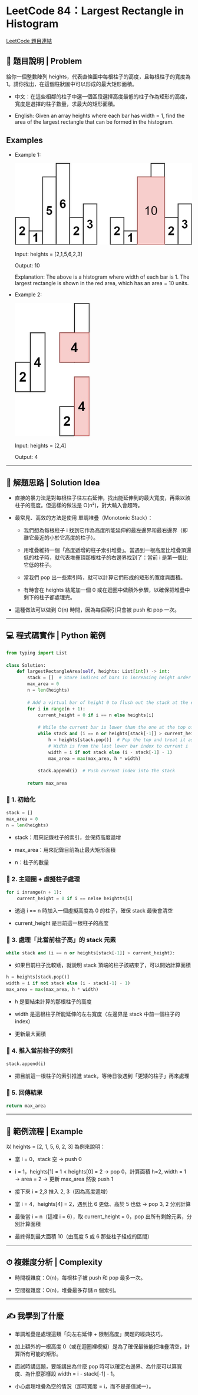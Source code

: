 # LeetCode 84：Largest Rectangle in Histogram
[LeetCode 題目連結](https://leetcode.com/problems/largest-rectangle-in-histogram/)

## 📄 題目說明 | Problem

給你一個整數陣列 heights，代表直條圖中每根柱子的高度，且每根柱子的寬度為 1。請你找出，在這個柱狀圖中可以形成的最大矩形面積。

- 中文：在這些相鄰的柱子中選一個區段選擇高度最低的柱子作為矩形的高度，寬度是選擇的柱子數量，求最大的矩形面積。

- English: Given an array heights where each bar has width = 1, find the area of the largest rectangle that can be formed in the histogram.

## Examples
- Example 1:

    ![](../images/84_histogram1.jpg)

    Input: heights = [2,1,5,6,2,3]
    
    Output: 10
    
    Explanation: The above is a histogram where width of each bar is 1. The largest rectangle is shown in the red area, which has an area = 10 units.

- Example 2:

    ![](../images/84_histogram2.jpg)

    Input: heights = [2,4]

    Output: 4

---

## 🧠 解題思路 | Solution Idea

- 直接的暴力法是對每根柱子往左右延伸，找出能延伸到的最大寬度，再乘以該柱子的高度。但這樣的做法是 O(n²)，對大輸入會超時。

- 最常見、高效的方法是使用 單調堆疊（Monotonic Stack）：
    - 我們想為每根柱子 i 找到它作為高度所能延伸的最左邊界和最右邊界（即離它最近的小於它高度的柱子）。

    - 用堆疊維持一個「高度遞增的柱子索引堆疊」。當遇到一根高度比堆疊頂還低的柱子時，就代表堆疊頂那根柱子的右邊界找到了：當前 i 是第一個比它低的柱子。

    - 當我們 pop 出一些索引時，就可以計算它們形成的矩形的寬度與面積。

    - 有時會在 heights 結尾加一個 0 或在迴圈中做額外步驟，以確保把堆疊中剩下的柱子都處理完。

- 這種做法可以做到 O(n) 時間，因為每個索引只會被 push 和 pop 一次。

---

## 💻 程式碼實作 | Python 範例
```python
from typing import List

class Solution:
    def largestRectangleArea(self, heights: List[int]) -> int:
        stack = []  # Store indices of bars in increasing height order
        max_area = 0
        n = len(heights)
        
        # Add a virtual bar of height 0 to flush out the stack at the end
        for i in range(n + 1):
            current_height = 0 if i == n else heights[i]
            
            # While the current bar is lower than the one at the top of the stack
            while stack and (i == n or heights[stack[-1]] > current_height):
                h = heights[stack.pop()]  # Pop the top and treat it as height
                # Width is from the last lower bar index to current i
                width = i if not stack else (i - stack[-1] - 1)
                max_area = max(max_area, h * width)
            
            stack.append(i)  # Push current index into the stack
        
        return max_area
```
### 🔸 1. 初始化
```python
stack = []
max_area = 0
n = len(heights)
```
- stack：用來記錄柱子的索引，並保持高度遞增

- max_area：用來記錄目前為止最大矩形面積

- n：柱子的數量

### 🔸 2. 主迴圈 + 虛擬柱子處理
```python
for i inrange(n + 1):
    current_height = 0 if i == nelse heightts[i]
```
- 透過 i == n 時加入一個虛擬高度為 0 的柱子，確保 stack 最後會清空

- current_height 是目前這一根柱子的高度

### 🔸 3. 處理「比當前柱子高」的 stack 元素
```python
while stack and (i == n or heights[stack[-1]] > current_height):
```
- 如果目前柱子比較矮，就說明 stack 頂端的柱子該結束了，可以開始計算面積
```python
h = heights[stack.pop()]
width = i if not stack else (i - stack[-1] - 1)
max_area = max(max_area, h * width)
```
- h 是要結束計算的那根柱子的高度

- width 是這根柱子所能延伸的左右寬度（左邊界是 stack 中前一個柱子的 index）

- 更新最大面積

### 🔸 4. 推入當前柱子的索引
```python
stack.append(i)
```
- 把目前這一根柱子的索引推進 stack，等待日後遇到「更矮的柱子」再來處理

### 🔸 5. 回傳結果
```python
return max_area
```

---

## 🧪 範例流程 | Example

以 heights = [2, 1, 5, 6, 2, 3] 為例來說明：

- 當 i = 0，stack 空 → push 0

- i = 1，heights[1] = 1 < heights[0] = 2 → pop 0，計算面積 h=2, width = 1 → area = 2 → 更新 max_area 然後 push 1

- 接下來 i = 2,3 推入 2, 3（因為高度遞增）

- 當 i = 4，heights[4] = 2，遇到比 6 更低、高於 5 也低 → pop 3, 2 分別計算

- 最後當 i = n（這裡 i = 6），取 current_height = 0，pop 出所有剩餘元素，分別計算面積

- 最終得到最大面積 10（由高度 5 或 6 那些柱子組成的區間）

---

## ⏱ 複雜度分析 | Complexity

- 時間複雜度：O(n)，每根柱子被 push 和 pop 最多一次。

- 空間複雜度：O(n)，堆疊最多存儲 n 個索引。

---

## ✍️ 我學到了什麼

- 單調堆疊是處理這類「向左右延伸 + 限制高度」問題的經典技巧。

- 加上額外的一根高度 0（或在迴圈裡模擬）是為了確保最後能把堆疊清空，計算所有可能的矩形。

- 面試時講這題，要能講出為什麼 pop 時可以確定右邊界、為什麼可以算寬度、為什麼那樣設 width = i - stack[-1] - 1。

- 小心處理堆疊為空的情況（那時寬度 = i，而不是差值減一）。